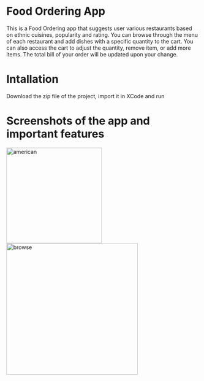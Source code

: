 # Food Ordering App
This is a Food Ordering app that suggests user various restaurants based on ethnic cuisines, popularity and rating. You can browse through the menu of each restaurant and add dishes with a specific quantity to the cart. You can also access the cart to adjust the quantity, remove item, or add more items. The total bill of your order will be updated upon your change. 

# Intallation
Download the zip file of the project, import it in XCode and run 

# Screenshots of the app and important features

<p float="left">
<img width="249" alt="american" src="https://user-images.githubusercontent.com/85639418/210682814-6216ebce-ff92-490a-93e6-8170682e09e1.png">

  <img width="343" alt="browse" src="https://user-images.githubusercontent.com/85639418/210682469-2901d29f-6ede-41e8-a88d-ab18eb644756.png">
</p>

